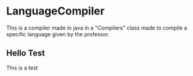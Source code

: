# LanguageCompiler
This is a compiler made in java in a "Compilers" class made to compile a specific language given by the professor.

## Hello Test
This is a test